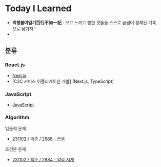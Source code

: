 # Today I Learned

* **백행불여일기百行不如一記** : 보고 느끼고 행한 것들을 스스로 곱씹어 정제된 기록으로 남기자 !
* 



## 분류

### React.js

* [Next.js](React/nextjs.md)
* \[C2C 커머스 어플리케이션 개발] (Next.js, TypeScript)

### JavaScript

* [JavaScript](./)

### Algorithm

입출력 문제

* [231102 / 백준 / 2588 - 곱셈](Algorithm/231102-백준-2588.md)

조건문 문제

* [231102 / 백준 / 2884 - 알람 시계](Algorithm/231102-백준-2884.md)
